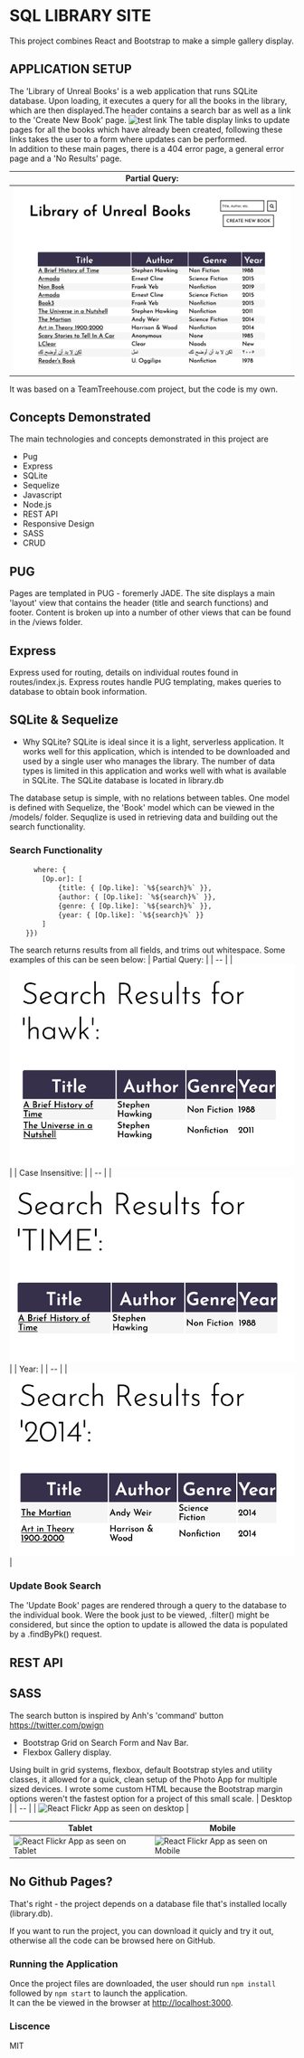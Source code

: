 # SQL LIBRARY SITE

This project combines React and Bootstrap to make a simple gallery display.  

## APPLICATION SETUP
The 'Library of Unreal Books' is a web application that runs SQLite database. Upon loading, it executes a query for all the books in the library, which are then displayed.The header contains a search bar as well as a link to the 'Create New Book' page. 
![test link](./##SASS)
The table display links to update pages for all the books which have already been created, 
following these links takes the user to a form where updates can be performed. 
<br />
In addition to these main pages, there is a 404 error page, a general error page and a 'No Results' page. 

| Partial Query: |
| -- |
| ![results deliviered from a partial query](/example-img/full-view.png) |

It was based on a TeamTreehouse.com project, but the code is my own. 

## Concepts Demonstrated

The main technologies and concepts demonstrated in this project are
* Pug 
* Express 
* SQLite
* Sequelize
* Javascript
* Node.js
* REST API
* Responsive Design
* SASS
* CRUD

## PUG

Pages are templated in PUG - foremerly JADE. The site displays a main 'layout' view that contains the header (title and search functions) and footer. Content is broken up into a number of other views that can be found in the /views folder. 

## Express

Express used for routing, details on individual routes found in routes/index.js. Express routes handle PUG templating, makes queries to database to obtain book information. 

## SQLite & Sequelize 
- Why SQLite? 
SQLite is ideal since it is a light, serverless application. It works well for this application, which is intended to be downloaded and used by a single user who manages the library. The number of data types is limited in this application and works well with what is available in SQLite. 
The SQLite database is located in library.db

The database setup is simple, with no relations between tables. One model is defined with Sequelize, the 'Book' model which can be viewed in the /models/ folder. Sequqlize is used in retrieving data and building out the search functionality. 

### Search Functionality
```Books.findAll({
      where: {
        [Op.or]: [
            {title: { [Op.like]: `%${search}%` }},
            {author: { [Op.like]: `%${search}%` }},
            {genre: { [Op.like]: `%${search}%` }},
            {year: { [Op.like]: `%${search}%` }}
        ]
    }})
```
The search returns results from all fields, and trims out whitespace. Some examples of this can be seen below:
| Partial Query: |
| -- |
| ![results deliviered from a partial query](/example-img/results-partial.png) |
| Case Insensitive: |
| -- |
| ![results deliviered from a fully capitalized query](/example-img/results-case-insensitive.png) |
| Year: |
| -- |
| ![results deliviered from searching the 'year' field](/example-img/results-year.png) |

### Update Book Search
The 'Update Book' pages are rendered through a query to the database to the individual book. Were the book just to be viewed, .filter() might be considered, but since the option to update is allowed the data is populated by a .findByPk() request.

## REST API 


## SASS  
The search button is inspired by Anh's 'command' button https://twitter.com/pwign

* Bootstrap Grid on Search Form and Nav Bar.
* Flexbox Gallery display.

Using built in grid systems, flexbox, default Bootstrap styles and utility classes, it allowed for a quick, clean setup of the Photo App for multiple sized devices. I wrote some custom HTML because the Bootstrap margin options weren't the fastest option for a project of this small scale. 
| Desktop |
| -- |
| ![React Flickr App as seen on desktop](/img/Desktop.png) |

| Tablet| Mobile |
| --- | --- |
| ![React Flickr App as seen on Tablet](/img/Tablet.png) | ![React Flickr App as seen on Mobile](/img/Mobile.png) |


## No Github Pages?

That's right - the project depends on a database file that's installed locally (library.db). <br />

If you want to run the project, you can download it quicly and try it out, otherwise all the code can be browsed here on GitHub. 

### Running the Application

Once the project files are downloaded, the user should run ```npm install``` followed by ```npm start``` to launch the application. <br />
It can the be viewed in the browser at [http://localhost:3000](http://localhost:3000).

### Liscence 
MIT